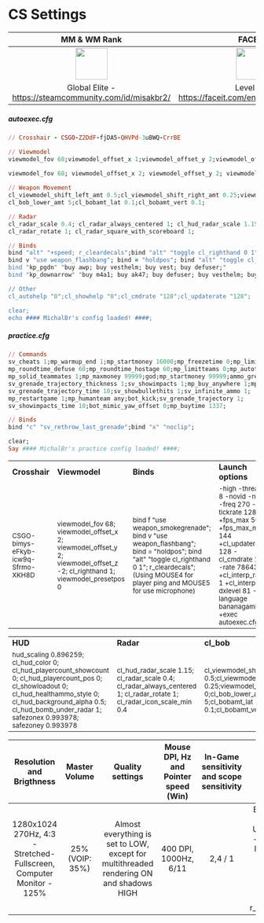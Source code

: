 <h1>CS Settings</h1>

| MM & WM Rank | FACEIT | ESPORTAL |
| :------------: | :------------: | :------------: |
| <img src="https://totalcsgo.com/image/ranks/skillgroup18.png" weight="65" height="65"> | <img src="https://fluvi.s3.eu-central-1.amazonaws.com/3OV-XYBHhEq.png" weight="65" height="65"> | <img src="https://user-images.githubusercontent.com/51486174/230768322-5f77778f-56a9-4b1f-a251-b87eef041a5d.png" weight="65" height="65"> |
| Global Elite - https://steamcommunity.com/id/misakbr2/ | Level 7 - https://faceit.com/en/players/michalbr- | Elite 1 - https://esportal.com/en/profile/michalbr |

<h5>autoexec.cfg</h5>
  
```ruby
// Crosshair - CSGO-Z2DdF-fjDA5-QHVPd-3uBWQ-CrrBE

// Viewmodel
viewmodel_fov 68;viewmodel_offset_x 1;viewmodel_offset_y 2;viewmodel_offset_z -2;cl_righthand 1;viewmodel_presetpos 0;
  
viewmodel_fov 68; viewmodel_offset_x 2; viewmodel_offset_y 2; viewmodel_offset_z -2; cl_righthand 1; viewmodel_presetpos 0

// Weapon Movement
cl_viewmodel_shift_left_amt 0.5;cl_viewmodel_shift_right_amt 0.25;viewmodel_recoil 0;
cl_bob_lower_amt 5;cl_bobamt_lat 0.1;cl_bobamt_vert 0.1;

// Radar
cl_radar_scale 0.4; cl_radar_always_centered 1; cl_hud_radar_scale 1.15; cl_radar_icon_scale_min 0.25;
cl_radar_rotate 1; cl_radar_square_with_scoreboard 1;

// Binds
bind "alt" "+speed; r_cleardecals";bind "alt" "toggle cl_righthand 0 1";bind f "use weapon_smokegrenade";
bind v "use weapon_flashbang"; bind = "holdpos"; bind "alt" "toggle cl_righthand 0 1"; r_cleardecals";
bind "kp_pgdn" "buy awp; buy vesthelm; buy vest; buy defuser;"
bind "kp_downarrow" "buy m4a1; buy ak47; buy defuser; buy vesthelm; buy vest;"

// Other
cl_autohelp "0";cl_showhelp "0";cl_cmdrate "128";cl_updaterate "128";

clear;
echo #### MichalBr's config loaded! ####;
```

<h5>practice.cfg</h5>
  
```ruby
// Commands
sv_cheats 1;mp_warmup_end 1;mp_startmoney 16000;mp_freezetime 0;mp_limitteams 0;mp_autoteambalance 0;
mp_roundtime_defuse 60;mp_roundtime_hostage 60;mp_limitteams 0;mp_autoteambalance 0;bot_stop 1;
mp_solid_teammates 1;mp_maxmoney 99999;god;mp_startmoney 99999;ammo_grenade_limit_total 6;
sv_grenade_trajectory_thickness 1;sv_showimpacts 1;mp_buy_anywhere 1;mp_roundtime 60;
sv_grenade_trajectory_time 10;sv_showbullethits 1;sv_infinite_ammo 1;
mp_restartgame 1;mp_humanteam any;bot_kick;sv_grenade_trajectory 1;
sv_showimpacts_time 10;bot_mimic_yaw_offset 0;mp_buytime 1337;

// Binds
bind "c" "sv_rethrow_last_grenade";bind "x" "noclip";

clear;
Say #### MichalBr's practice config loaded! ####;
```

<table><tr><td><b>Crosshair</b></td><td><b>Viewmodel</b></td><td><b>Binds</b></td><td><b>Launch options</b></td></td></tr>
<tr><td><small>CSGO-bimys-eFkyb-icw9q-Sfrmo-XKH8D</small></td><td><small>viewmodel_fov 68; viewmodel_offset_x 2; viewmodel_offset_y 2; viewmodel_offset_z -2; cl_righthand 1; viewmodel_presetpos 0</small></td><td><small>bind f "use weapon_smokegrenade"; bind v "use weapon_flashbang"; bind = "holdpos"; bind "alt" "toggle cl_righthand 0 1"; r_cleardecals"; (Using MOUSE4 for player ping and MOUSE5 for use microphone)</small></td><td><small>-high -threads 8 -novid -nojoy -freq 270 -tickrate 128 +fps_max 500 +fps_max_menu 144 +cl_updaterate 128 -cl_cmdrate 128 -rate 786432 +cl_interp_ratio 1 +cl_interp 0 -dxlevel 81 -language bananagaming +exec autoexec.cfg</small></td></tr></table>

<table><tr><td><b>HUD</b></td><td><b>Radar</b></td><td><b>cl_bob</b></td></tr>
<tr><td><small>hud_scaling 0.896259; cl_hud_color 0; cl_hud_playercount_showcount 0; cl_hud_playercount_pos 0; cl_showloadout 0; cl_hud_healthammo_style 0; cl_hud_background_alpha 0.5; cl_hud_bomb_under_radar 1; safezonex 0.993978; safezoney 0.993978</small></td><td><small>cl_hud_radar_scale 1.15; cl_radar_scale 0.4; cl_radar_always_centered 1; cl_radar_rotate 1; cl_radar_icon_scale_min 0.4</small></td><td><small>cl_viewmodel_shift_left_amt 0.5;cl_viewmodel_shift_right_amt 0.25;viewmodel_recoil 0;cl_bob_lower_amt 5;cl_bobamt_lat 0.1;cl_bobamt_vert 0.1</small></td></tr></table>

| Resolution and Brigthness | Master Volume | Quality settings | Mouse DPI, Hz and Pointer speed (Win) | In-Game sensitivity and scope sensitivity | Binds |
| :------------: | :------------: | :------------: | :------------: | :------------: | :------------: |
| 1280x1024 270Hz, 4:3 - Stretched-Fullscreen, Computer Monitor - 125% | 25% (VOIP: 35%) | Almost everything is set to LOW, except for multithreaded rendering ON and shadows HIGH | 400 DPI, 1000Hz, 6/11 | 2,4 / 1 | Bots Bind - =, Ukazovátko - MOUSE4, Mikrofon - MOUSE5, Chat. kolečko 1 MOUSE3, ALT r_cleardecals |

